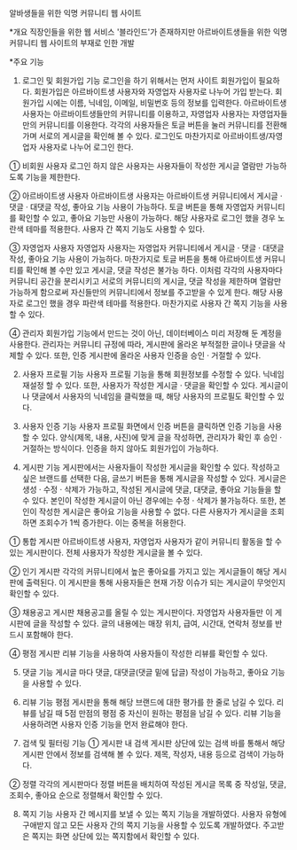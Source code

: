 알바생들을 위한 익명 커뮤니티 웹 사이트

*개요
 직장인들을 위한 웹 서비스 '블라인드'가 존재하지만 아르바이트생들을 위한 익명 커뮤니티 웹 사이트의 부재로 인한 개발

*주요 기능
1.	로그인 및 회원가입 기능
 로그인을 하기 위해서는 먼저 사이트 회원가입이 필요하다. 회원가입은 아르바이트생 사용자와 자영업자 사용자로 나누어 가입 받는다. 회원가입 시에는 이름, 닉네임, 이메일, 비밀번호 등의 정보를 입력한다. 아르바이트생 사용자는 아르바이트생들만의 커뮤니티를 이용하고, 자영업자 사용자는 자영업자들만의 커뮤니티를 이용한다. 각각의 사용자들은 토글 버튼을 눌러 커뮤니티를 전환해 가며 서로의 게시글을 확인해 볼 수 있다. 로그인도 마찬가지로 아르바이트생/자영업자 사용자로 나누어 로그인 한다. 

①	비회원 사용자
로그인 하지 않은 사용자는 사용자들이 작성한 게시글 열람만 가능하도록 기능을 제한한다.

②	아르바이트생 사용자
아르바이트생 사용자는 아르바이트생 커뮤니티에서 게시글 · 댓글 · 대댓글 작성, 좋아요 기능 사용이 가능하다. 토글 버튼을 통해 자영업자 커뮤니티를 확인할 수 있고, 좋아요 기능만 사용이 가능하다. 해당 사용자로 로그인 했을 경우 노란색 테마를 적용한다. 사용자 간 쪽지 기능도 사용할 수 있다.

③	자영업자 사용자
자영업자 사용자는 자영업자 커뮤니티에서 게시글 · 댓글 · 대댓글 작성, 좋아요 기능 사용이 가능하다. 마찬가지로 토글 버튼을 통해 아르바이트생 커뮤니티를 확인해 볼 수만 있고 게시글, 댓글 작성은 불가능 하다. 이처럼 각각의 사용자마다 커뮤니티 공간을 분리시키고 서로의 커뮤니티의 게시글, 댓글 작성을 제한하며 열람만 가능하게 함으로써 자신들만의 커뮤니티에서 정보를 주고받을 수 있게 한다. 해당 사용자로 로그인 했을 경우 파란색 테마를 적용한다. 마찬가지로 사용자 간 쪽지 기능을 사용할 수 있다.


④	관리자
회원가입 기능에서 만드는 것이 아닌, 데이터베이스 미리 저장해 둔 계정을 사용한다. 관리자는 커뮤니티 규정에 따라, 게시판에 올라온 부적절한 글이나 댓글을 삭제할 수 있다. 또한, 인증 게시판에 올라온 사용자 인증을 승인 · 거절할 수 있다.

2.	사용자 프로필 기능
 사용자 프로필 기능을 통해 회원정보를 수정할 수 있다. 닉네임 재설정 할 수 있다. 또한, 사용자가 작성한 게시글 · 댓글을 확인할 수 있다. 게시글이나 댓글에서 사용자의 닉네임을 클릭했을 때, 해당 사용자의 프로필도 확인할 수 있다.

3.	사용자 인증 기능
 사용자 프로필 화면에서 인증 버튼을 클릭하면 인증 기능을 사용할 수 있다. 양식(제목, 내용, 사진)에 맞게 글을 작성하면, 관리자가 확인 후 승인 · 거절하는 방식이다. 인증을 하지 않아도 회원가입이 가능하다.

4.	게시판 기능
게시판에서는 사용자들이 작성한 게시글을 확인할 수 있다. 작성하고 싶은 브랜드를 선택한 다음, 글쓰기 버튼을 통해 게시글을 작성할 수 있다. 게시글은 생성 · 수정 · 삭제가 가능하고, 작성된 게시글에 댓글, 대댓글, 좋아요 기능들을 할 수 있다. 본인이 작성한 게시글이 아닌 경우에는 수정 · 삭제가 불가능하다. 또한, 본인이 작성한 게시글은 좋아요 기능을 사용할 수 없다. 다른 사용자가 게시글을 조회하면 조회수가 1씩 증가한다. 이는 중복을 허용한다.

①  통합 게시판
아르바이트생 사용자, 자영업자 사용자가 같이 커뮤니티 활동을 할 수 있는 게시판이다. 전체 사용자가 작성한 게시글을 볼 수 있다.

②	인기 게시판
각각의 커뮤니티에서 높은 좋아요를 가지고 있는 게시글들이 해당 게시판에 출력된다. 이 게시판을 통해 사용자들은 현재 가장 이슈가 되는 게시글이 무엇인지 확인할 수 있다.

③	채용공고 게시판
채용공고를 올릴 수 있는 게시판이다. 자영업자 사용자들만 이 게시판에 글을 작성할 수 있다. 글의 내용에는 매장 위치, 급여, 시간대, 연락처 정보를 반드시 포함해야 한다. 

④	평점 게시판
리뷰 기능을 사용하여 사용자들이 작성한 리뷰를 확인할 수 있다. 

5.	댓글 기능
게시글 마다 댓글, 대댓글(댓글 밑에 답글) 작성이 가능하고, 좋아요 기능을 사용할 수 있다.
 
6.	리뷰 기능
평점 게시판을 통해 해당 브랜드에 대한 평가를 한 줄로 남길 수 있다. 리뷰를 남길 때 5점 만점의 평점 중 자신이 원하는 평점을 남길 수 있다. 리뷰 기능을 사용하려면 사용자 인증 기능을 먼저 완료해야 한다.

7.	검색 및 필터링 기능
①	게시판 내 검색
게시판 상단에 있는 검색 바를 통해서 해당 게시판 안에서 정보를 검색해 볼 수 있다. 제목, 작성자, 내용 등으로 검색이 가능하다.

②	정렬
각각의 게시판마다 정렬 버튼을 배치하여 작성된 게시글 목록 중 작성일, 댓글, 조회수, 좋아요 순으로 정렬해서 확인할 수 있다.

8.	쪽지 기능
사용자 간 메시지를 보낼 수 있는 쪽지 기능을 개발하였다. 사용자 유형에 구애받지 않고 모든 사용자 간의 쪽지 기능을 사용할 수 있도록 개발하였다. 주고받은 쪽지는 화면 상단에 있는 쪽지함에서 확인할 수 있다.






